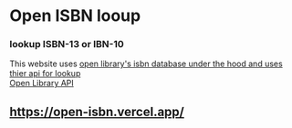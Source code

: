 # Open ISBN looup
### lookup ISBN-13 or IBN-10
This website uses [open library's isbn database under the hood and uses thier api for lookup](https://openlibrary.org/)  
[Open Library API](https://openlibrary.org/developers/api)

## https://open-isbn.vercel.app/
